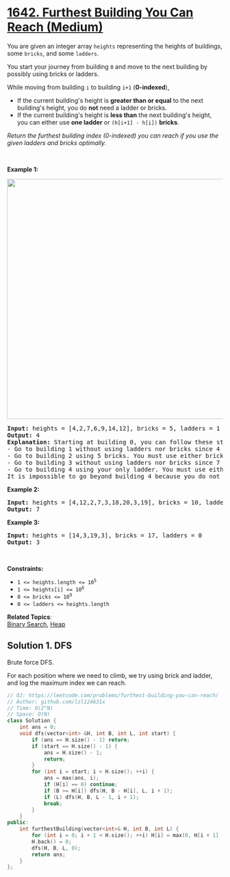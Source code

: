 # [1642. Furthest Building You Can Reach (Medium)](https://leetcode.com/problems/furthest-building-you-can-reach/)

<p>You are given an integer array <code>heights</code> representing the heights of buildings, some <code>bricks</code>, and some <code>ladders</code>.</p>

<p>You start your journey from building <code>0</code> and move to the next building by possibly using bricks or ladders.</p>

<p>While moving from building <code>i</code> to building <code>i+1</code> (<strong>0-indexed</strong>),</p>

<ul>
	<li>If the current building's height is <strong>greater than or equal</strong> to the next building's height, you do <strong>not</strong> need a ladder or bricks.</li>
	<li>If the current building's height is <b>less than</b> the next building's height, you can either use <strong>one ladder</strong> or <code>(h[i+1] - h[i])</code> <strong>bricks</strong>.</li>
</ul>

<p><em>Return the furthest building index (0-indexed) you can reach if you use the given ladders and bricks optimally.</em></p>

<p>&nbsp;</p>
<p><strong>Example 1:</strong></p>
<img alt="" src="https://assets.leetcode.com/uploads/2020/10/27/q4.gif" style="width: 562px; height: 561px;">
<pre><strong>Input:</strong> heights = [4,2,7,6,9,14,12], bricks = 5, ladders = 1
<strong>Output:</strong> 4
<strong>Explanation:</strong> Starting at building 0, you can follow these steps:
- Go to building 1 without using ladders nor bricks since 4 &gt;= 2.
- Go to building 2 using 5 bricks. You must use either bricks or ladders because 2 &lt; 7.
- Go to building 3 without using ladders nor bricks since 7 &gt;= 6.
- Go to building 4 using your only ladder. You must use either bricks or ladders because 6 &lt; 9.
It is impossible to go beyond building 4 because you do not have any more bricks or ladders.
</pre>

<p><strong>Example 2:</strong></p>

<pre><strong>Input:</strong> heights = [4,12,2,7,3,18,20,3,19], bricks = 10, ladders = 2
<strong>Output:</strong> 7
</pre>

<p><strong>Example 3:</strong></p>

<pre><strong>Input:</strong> heights = [14,3,19,3], bricks = 17, ladders = 0
<strong>Output:</strong> 3
</pre>

<p>&nbsp;</p>
<p><strong>Constraints:</strong></p>

<ul>
	<li><code>1 &lt;= heights.length &lt;= 10<sup>5</sup></code></li>
	<li><code>1 &lt;= heights[i] &lt;= 10<sup>6</sup></code></li>
	<li><code>0 &lt;= bricks &lt;= 10<sup>9</sup></code></li>
	<li><code>0 &lt;= ladders &lt;= heights.length</code></li>
</ul>


**Related Topics**:  
[Binary Search](https://leetcode.com/tag/binary-search/), [Heap](https://leetcode.com/tag/heap/)

## Solution 1. DFS

Brute force DFS.

For each position where we need to climb, we try using brick and ladder, and log the maximum index we can reach.

```cpp
// OJ: https://leetcode.com/problems/furthest-building-you-can-reach/
// Author: github.com/lzl124631x
// Time: O(2^N)
// Space: O(N)
class Solution {
    int ans = 0;
    void dfs(vector<int> &H, int B, int L, int start) {
        if (ans == H.size() - 1) return;
        if (start == H.size() - 1) {
            ans = H.size() - 1;
            return;
        }
        for (int i = start; i < H.size(); ++i) {
            ans = max(ans, i);
            if (H[i] == 0) continue;
            if (B >= H[i]) dfs(H, B - H[i], L, i + 1);
            if (L) dfs(H, B, L - 1, i + 1);
            break;
        }
    }
public:
    int furthestBuilding(vector<int>& H, int B, int L) {
        for (int i = 0; i + 1 < H.size(); ++i) H[i] = max(0, H[i + 1] - H[i]);
        H.back() = 0;
        dfs(H, B, L, 0);
        return ans;
    }
}; 
```